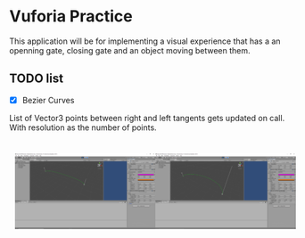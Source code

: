 # Vuforia Practice 

This application will be for implementing a visual experience that has a an openning gate, closing gate and an object moving between them. 

## TODO list

- [x] Bezier Curves

List of Vector3 points between right and left tangents gets updated on call.
With resolution as the number of points.

<div style="display:flex;flex-direction:row">

<img src="Progress//Bezier//Curve1.PNG"
    alt="drawing"
    style="width:500px;padding-right:10px;padding-top:10px;padding-bottom:10px;padding-left:10px;" />

<img src="Progress//Bezier//Curve2.PNG"
    alt="drawing"
    style="width:500px;padding-right:10px;padding-top:10px;padding-bottom:10px;padding-left:10px;" />

</div>

